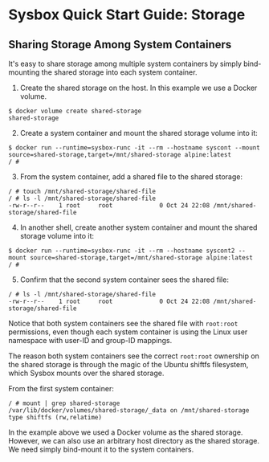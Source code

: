 # Sysbox Quick Start Guide: Storage

## Sharing Storage Among System Containers

It's easy to share storage among multiple system containers by simply
bind-mounting the shared storage into each system container.

1) Create the shared storage on the host. In this example we use
   a Docker volume.

```console
$ docker volume create shared-storage
shared-storage
```

2) Create a system container and mount the shared storage volume into it:

```console
$ docker run --runtime=sysbox-runc -it --rm --hostname syscont --mount source=shared-storage,target=/mnt/shared-storage alpine:latest
/ #
```

3) From the system container, add a shared file to the shared storage:

```console
/ # touch /mnt/shared-storage/shared-file
/ # ls -l /mnt/shared-storage/shared-file
-rw-r--r--    1 root     root             0 Oct 24 22:08 /mnt/shared-storage/shared-file
```

4) In another shell, create another system container and mount the shared storage volume into it:

```console
$ docker run --runtime=sysbox-runc -it --rm --hostname syscont2 --mount source=shared-storage,target=/mnt/shared-storage alpine:latest
/ #
```

5) Confirm that the second system container sees the shared file:

```console
/ # ls -l /mnt/shared-storage/shared-file
-rw-r--r--    1 root     root             0 Oct 24 22:08 /mnt/shared-storage/shared-file
```

Notice that both system containers see the shared file with `root:root`
permissions, even though each system container is using the Linux user namespace
with user-ID and group-ID mappings.

The reason both system containers see the correct `root:root` ownership on the
shared storage is through the magic of the Ubuntu shiftfs filesystem, which
Sysbox mounts over the shared storage.

From the first system container:

```console
/ # mount | grep shared-storage
/var/lib/docker/volumes/shared-storage/_data on /mnt/shared-storage type shiftfs (rw,relatime)
```

In the example above we used a Docker volume as the shared storage. However,
we can also use an arbitrary host directory as the shared storage. We need simply
bind-mount it to the system containers.
